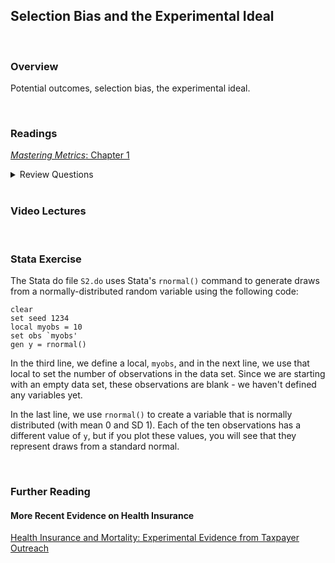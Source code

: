 ## Selection Bias and the Experimental Ideal

<br>

### Overview  
Potential outcomes, selection bias, the experimental ideal. 

<br>

### Readings
[_Mastering Metrics_: Chapter 1](https://www.google.com/url?sa=t&rct=j&q=&esrc=s&source=web&cd=&ved=2ahUKEwjE2pfw-JjuAhUBZc0KHQo1DnoQFjAAegQIBhAC&url=http%3A%2F%2Fassets.press.princeton.edu%2Fchapters%2Fs10363.pdf&usg=AOvVaw3IGywrUpw1_F9e5npteATA)

<details><summary>Review Questions</summary>
  <br>
  <ol>
  <li>How do Americans with health insurance differ from those without health insurance?  Are those differences likely to represent the causal effects of having health insurance?  Why or why not? </li>
  <li>What are potential outcomes?  How do potential outcomes lead to a missing data problem in causal inference?  </li>
  <li>What is selection bias, and what implications does it have for program evaluation?  </li>
  <li>What is the Law of Large Numbers, and why is it important in randomized experiments?  </li>
  <li>Based on the evidence presented in the reading, what are the impacts of access to health insurance (in the United States)?  </li>
  </ol>
</details>

<br>

### Video Lectures  
  
<br>

### Stata Exercise

The Stata do file `S2.do` uses Stata's `rnormal()` command to generate draws from a normally-distributed random variable using the following code:

```
clear
set seed 1234
local myobs = 10
set obs `myobs'
gen y = rnormal()
```

In the third line, we define a local, `myobs`, and in the next line, we use that local to set the number of observations in the data set.  Since we are starting with an empty data set, these observations are blank - we haven't defined any variables yet.  

In the last line, we use `rnormal()` to create a variable that is normally distributed (with mean 0 and SD 1).  Each of the ten observations has a different value of `y`, but if you plot these values, you will see that they represent draws from a standard normal.

<br>

### Further Reading

#### More Recent Evidence on Health Insurance
[Health Insurance and Mortality: Experimental Evidence from Taxpayer Outreach](https://academic.oup.com/qje/article/136/1/1/5911132?login=true)  
